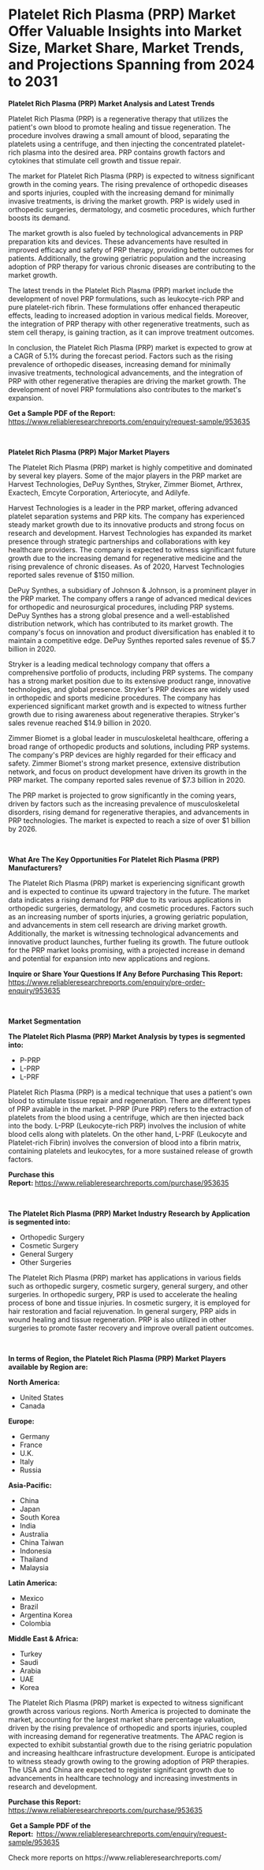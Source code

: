 <p><h1>Platelet Rich Plasma (PRP) Market Offer Valuable Insights into Market Size, Market Share, Market Trends, and Projections Spanning from 2024 to 2031</h1></p><p><strong>Platelet Rich Plasma (PRP) Market Analysis and Latest Trends</strong></p>
<p><p>Platelet Rich Plasma (PRP) is a regenerative therapy that utilizes the patient's own blood to promote healing and tissue regeneration. The procedure involves drawing a small amount of blood, separating the platelets using a centrifuge, and then injecting the concentrated platelet-rich plasma into the desired area. PRP contains growth factors and cytokines that stimulate cell growth and tissue repair.</p><p>The market for Platelet Rich Plasma (PRP) is expected to witness significant growth in the coming years. The rising prevalence of orthopedic diseases and sports injuries, coupled with the increasing demand for minimally invasive treatments, is driving the market growth. PRP is widely used in orthopedic surgeries, dermatology, and cosmetic procedures, which further boosts its demand.</p><p>The market growth is also fueled by technological advancements in PRP preparation kits and devices. These advancements have resulted in improved efficacy and safety of PRP therapy, providing better outcomes for patients. Additionally, the growing geriatric population and the increasing adoption of PRP therapy for various chronic diseases are contributing to the market growth.</p><p>The latest trends in the Platelet Rich Plasma (PRP) market include the development of novel PRP formulations, such as leukocyte-rich PRP and pure platelet-rich fibrin. These formulations offer enhanced therapeutic effects, leading to increased adoption in various medical fields. Moreover, the integration of PRP therapy with other regenerative treatments, such as stem cell therapy, is gaining traction, as it can improve treatment outcomes.</p><p>In conclusion, the Platelet Rich Plasma (PRP) market is expected to grow at a CAGR of 5.1% during the forecast period. Factors such as the rising prevalence of orthopedic diseases, increasing demand for minimally invasive treatments, technological advancements, and the integration of PRP with other regenerative therapies are driving the market growth. The development of novel PRP formulations also contributes to the market's expansion.</p></p>
<p><strong>Get a Sample PDF of the Report:&nbsp;</strong> <a href="https://www.reliableresearchreports.com/enquiry/request-sample/953635">https://www.reliableresearchreports.com/enquiry/request-sample/953635</a></p>
<p>&nbsp;</p>
<p><strong>Platelet Rich Plasma (PRP) Major Market Players</strong></p>
<p><p>The Platelet Rich Plasma (PRP) market is highly competitive and dominated by several key players. Some of the major players in the PRP market are Harvest Technologies, DePuy Synthes, Stryker, Zimmer Biomet, Arthrex, Exactech, Emcyte Corporation, Arteriocyte, and Adilyfe.</p><p>Harvest Technologies is a leader in the PRP market, offering advanced platelet separation systems and PRP kits. The company has experienced steady market growth due to its innovative products and strong focus on research and development. Harvest Technologies has expanded its market presence through strategic partnerships and collaborations with key healthcare providers. The company is expected to witness significant future growth due to the increasing demand for regenerative medicine and the rising prevalence of chronic diseases. As of 2020, Harvest Technologies reported sales revenue of $150 million.</p><p>DePuy Synthes, a subsidiary of Johnson & Johnson, is a prominent player in the PRP market. The company offers a range of advanced medical devices for orthopedic and neurosurgical procedures, including PRP systems. DePuy Synthes has a strong global presence and a well-established distribution network, which has contributed to its market growth. The company's focus on innovation and product diversification has enabled it to maintain a competitive edge. DePuy Synthes reported sales revenue of $5.7 billion in 2020.</p><p>Stryker is a leading medical technology company that offers a comprehensive portfolio of products, including PRP systems. The company has a strong market position due to its extensive product range, innovative technologies, and global presence. Stryker's PRP devices are widely used in orthopedic and sports medicine procedures. The company has experienced significant market growth and is expected to witness further growth due to rising awareness about regenerative therapies. Stryker's sales revenue reached $14.9 billion in 2020.</p><p>Zimmer Biomet is a global leader in musculoskeletal healthcare, offering a broad range of orthopedic products and solutions, including PRP systems. The company's PRP devices are highly regarded for their efficacy and safety. Zimmer Biomet's strong market presence, extensive distribution network, and focus on product development have driven its growth in the PRP market. The company reported sales revenue of $7.3 billion in 2020.</p><p>The PRP market is projected to grow significantly in the coming years, driven by factors such as the increasing prevalence of musculoskeletal disorders, rising demand for regenerative therapies, and advancements in PRP technologies. The market is expected to reach a size of over $1 billion by 2026.</p></p>
<p>&nbsp;</p>
<p><strong>What Are The Key Opportunities For Platelet Rich Plasma (PRP) Manufacturers?</strong></p>
<p><p>The Platelet Rich Plasma (PRP) market is experiencing significant growth and is expected to continue its upward trajectory in the future. The market data indicates a rising demand for PRP due to its various applications in orthopedic surgeries, dermatology, and cosmetic procedures. Factors such as an increasing number of sports injuries, a growing geriatric population, and advancements in stem cell research are driving market growth. Additionally, the market is witnessing technological advancements and innovative product launches, further fueling its growth. The future outlook for the PRP market looks promising, with a projected increase in demand and potential for expansion into new applications and regions.</p></p>
<p><strong>Inquire or Share Your Questions If Any Before Purchasing This Report:</strong> <a href="https://www.reliableresearchreports.com/enquiry/pre-order-enquiry/953635">https://www.reliableresearchreports.com/enquiry/pre-order-enquiry/953635</a></p>
<p>&nbsp;</p>
<p><strong>Market Segmentation</strong></p>
<p><strong>The Platelet Rich Plasma (PRP) Market Analysis by types is segmented into:</strong></p>
<p><ul><li>P-PRP</li><li>L-PRP</li><li>L-PRF</li></ul></p>
<p><p>Platelet Rich Plasma (PRP) is a medical technique that uses a patient's own blood to stimulate tissue repair and regeneration. There are different types of PRP available in the market. P-PRP (Pure PRP) refers to the extraction of platelets from the blood using a centrifuge, which are then injected back into the body. L-PRP (Leukocyte-rich PRP) involves the inclusion of white blood cells along with platelets. On the other hand, L-PRF (Leukocyte and Platelet-rich Fibrin) involves the conversion of blood into a fibrin matrix, containing platelets and leukocytes, for a more sustained release of growth factors.</p></p>
<p><strong>Purchase this Report:&nbsp;</strong><a href="https://www.reliableresearchreports.com/purchase/953635">https://www.reliableresearchreports.com/purchase/953635</a></p>
<p>&nbsp;</p>
<p><strong>The Platelet Rich Plasma (PRP) Market Industry Research by Application is segmented into:</strong></p>
<p><ul><li>Orthopedic Surgery</li><li>Cosmetic Surgery</li><li>General Surgery</li><li>Other Surgeries</li></ul></p>
<p><p>The Platelet Rich Plasma (PRP) market has applications in various fields such as orthopedic surgery, cosmetic surgery, general surgery, and other surgeries. In orthopedic surgery, PRP is used to accelerate the healing process of bone and tissue injuries. In cosmetic surgery, it is employed for hair restoration and facial rejuvenation. In general surgery, PRP aids in wound healing and tissue regeneration. PRP is also utilized in other surgeries to promote faster recovery and improve overall patient outcomes.</p></p>
<p>&nbsp;</p>
<p><strong>In terms of Region, the Platelet Rich Plasma (PRP) Market Players available by Region are:</strong></p>
<p>
    <p> <strong> North America: </strong>
        <ul>
            <li>United States</li>
            <li>Canada</li>
        </ul>
        </p> 
    <p> <strong> Europe: </strong>
        <ul>
            <li>Germany</li>
            <li>France</li>
            <li>U.K.</li>
            <li>Italy</li>
            <li>Russia</li>
        </ul>
        </p> 
    <p> <strong> Asia-Pacific: </strong>
        <ul>
            <li>China</li>
            <li>Japan</li>
            <li>South Korea</li>
            <li>India</li>
            <li>Australia</li>
            <li>China Taiwan</li>
            <li>Indonesia</li>
            <li>Thailand</li>
            <li>Malaysia</li>
        </ul>
        </p> 
    <p> <strong> Latin America: </strong>
        <ul>
            <li>Mexico</li>
            <li>Brazil</li>
            <li>Argentina Korea</li>
            <li>Colombia</li>
        </ul>
        </p> 
    <p> <strong> Middle East & Africa: </strong>
        <ul>
            <li>Turkey</li>
            <li>Saudi</li>
            <li>Arabia</li>
            <li>UAE</li>
            <li>Korea</li>
        </ul>
    </p>
    </p>
<p><p>The Platelet Rich Plasma (PRP) market is expected to witness significant growth across various regions. North America is projected to dominate the market, accounting for the largest market share percentage valuation, driven by the rising prevalence of orthopedic and sports injuries, coupled with increasing demand for regenerative treatments. The APAC region is expected to exhibit substantial growth due to the rising geriatric population and increasing healthcare infrastructure development. Europe is anticipated to witness steady growth owing to the growing adoption of PRP therapies. The USA and China are expected to register significant growth due to advancements in healthcare technology and increasing investments in research and development.</p></p>
<p><strong>Purchase this Report: </strong><a href="https://www.reliableresearchreports.com/purchase/953635">https://www.reliableresearchreports.com/purchase/953635</a></p>
<p>&nbsp;<strong>Get a Sample PDF of the Report:&nbsp;&nbsp;</strong><a href="https://www.reliableresearchreports.com/enquiry/request-sample/953635">https://www.reliableresearchreports.com/enquiry/request-sample/953635</a></p>
<p><strong></strong></p>
<p>Check more reports on https://www.reliableresearchreports.com/</p>